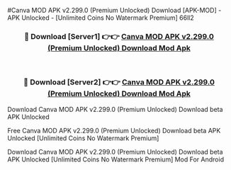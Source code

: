 #Canva MOD APK v2.299.0 (Premium Unlocked) Download [APK-MOD] - APK Unlocked - [Unlimited Coins No Watermark Premium] 66ll2



<div align="center">

<h3>🔴 Download [Server1] 👉👉 <a href="https://momento.my/?title=Canva_MOD_APK_v2.299.0_(Premium_Unlocked)_Download">Canva MOD APK v2.299.0 (Premium Unlocked) Download Mod Apk</a></h3><br>

<h3>🔴 Download [Server2] 👉👉 <a href="https://momento.my/?title=Canva_MOD_APK_v2.299.0_(Premium_Unlocked)_Download">Canva MOD APK v2.299.0 (Premium Unlocked) Download Mod Apk</a></h3>
</div>



Download Canva MOD APK v2.299.0 (Premium Unlocked) Download beta APK Unlocked

Free Canva MOD APK v2.299.0 (Premium Unlocked) Download beta APK Unlocked [Unlimited Coins No Watermark Premium]

Download Canva MOD APK v2.299.0 (Premium Unlocked) Download beta APK Unlocked [Unlimited Coins No Watermark Premium] Mod For Android
